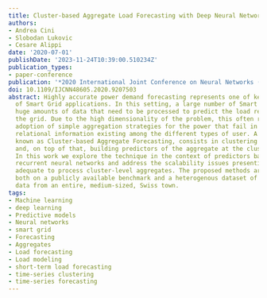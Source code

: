 ```yaml
---
title: Cluster-based Aggregate Load Forecasting with Deep Neural Networks
authors:
- Andrea Cini
- Slobodan Lukovic
- Cesare Alippi
date: '2020-07-01'
publishDate: '2023-11-24T10:39:00.510234Z'
publication_types:
- paper-conference
publication: '*2020 International Joint Conference on Neural Networks (IJCNN)*'
doi: 10.1109/IJCNN48605.2020.9207503
abstract: Highly accurate power demand forecasting represents one of key challenges
  of Smart Grid applications. In this setting, a large number of Smart Meters produces
  huge amounts of data that need to be processed to predict the load requested by
  the grid. Due to the high dimensionality of the problem, this often results in the
  adoption of simple aggregation strategies for the power that fail in capturing the
  relational information existing among the different types of user. A possible alternative,
  known as Cluster-based Aggregate Forecasting, consists in clustering the load profiles
  and, on top of that, building predictors of the aggregate at the cluster-level.
  In this work we explore the technique in the context of predictors based on deep
  recurrent neural networks and address the scalability issues presenting neural architectures
  adequate to process cluster-level aggregates. The proposed methods are finally evaluated
  both on a publicly available benchmark and a heterogenous dataset of Smart Meter
  data from an entire, medium-sized, Swiss town.
tags:
- Machine learning
- deep learning
- Predictive models
- Neural networks
- smart grid
- Forecasting
- Aggregates
- Load forecasting
- Load modeling
- short-term load forecasting
- time-series clustering
- time-series forecasting
---
```


